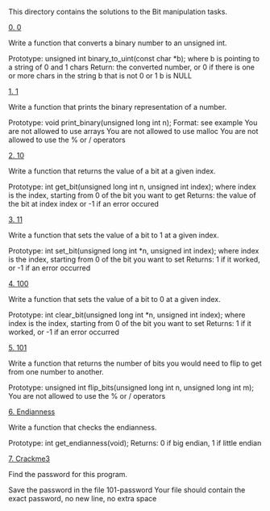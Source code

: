 This directory contains the solutions to the Bit manipulation tasks.

[0. 0](0-binary_to_uint.c)

Write a function that converts a binary number to an unsigned int.

Prototype: unsigned int binary_to_uint(const char *b);
where b is pointing to a string of 0 and 1 chars
Return: the converted number, or 0 if
there is one or more chars in the string b that is not 0 or 1
b is NULL


[1. 1](1-print_binary.c)

Write a function that prints the binary representation of a number.

Prototype: void print_binary(unsigned long int n);
Format: see example
You are not allowed to use arrays
You are not allowed to use malloc
You are not allowed to use the % or / operators


[2. 10](2-get_bit.c)

Write a function that returns the value of a bit at a given index.

Prototype: int get_bit(unsigned long int n, unsigned int index);
where index is the index, starting from 0 of the bit you want to get
Returns: the value of the bit at index index or -1 if an error occured


[3. 11](3-set_bit.c)

Write a function that sets the value of a bit to 1 at a given index.

Prototype: int set_bit(unsigned long int *n, unsigned int index);
where index is the index, starting from 0 of the bit you want to set
Returns: 1 if it worked, or -1 if an error occurred


[4. 100](4-clear_bit.c)

Write a function that sets the value of a bit to 0 at a given index.

Prototype: int clear_bit(unsigned long int *n, unsigned int index);
where index is the index, starting from 0 of the bit you want to set
Returns: 1 if it worked, or -1 if an error occurred


[5. 101](5-flip_bits.c)

Write a function that returns the number of bits you would need to flip to get from one number to another.

Prototype: unsigned int flip_bits(unsigned long int n, unsigned long int m);
You are not allowed to use the % or / operators


[6. Endianness](100-get_endianness.c)

Write a function that checks the endianness.

Prototype: int get_endianness(void);
Returns: 0 if big endian, 1 if little endian


[7. Crackme3](101-password)

Find the password for this program.

Save the password in the file 101-password
Your file should contain the exact password, no new line, no extra space
